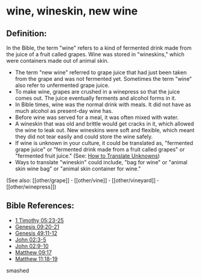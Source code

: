 # wine, wineskin, new wine #

## Definition: ##

In the Bible, the term "wine" refers to a kind of fermented drink made from the juice of a fruit called grapes. Wine was stored in "wineskins," which were containers made out of animal skin.

 * The term "new wine" referred to grape juice that had just been taken from the grape and was not fermented yet. Sometimes the term "wine" also refer to unfermented grape juice.
 * To make wine, grapes are crushed in a winepress so that the juice comes out. The juice eventually ferments and alcohol forms in it.
 * In Bible times, wine was the normal drink with meals. It did not have as much alcohol as present-day wine has.
 * Before wine was served for a meal, it was often mixed with water.
 * A wineskin that was old and brittle would get cracks in it, which allowed the wine to leak out. New wineskins were soft and flexible, which meant they did not tear easily and could store the wine safely.
 * If wine is unknown in your culture, it could be translated as, "fermented grape juice" or "fermented drink made from a fruit called grapes" or "fermented fruit juice." (See: [How to Translate Unknowns](en/ta-vol1/translate/man/translate-unknown))
 * Ways to translate "wineskin" could include, "bag for wine" or "animal skin wine bag" or "animal skin container for wine."

(See also: [[other/grape]] **·** [[other/vine]] **·** [[other/vineyard]] **·** [[other/winepress]])

## Bible References: ##

* [1 Timothy 05:23-25](en/tn/1ti/help/05/23)
* [Genesis 09:20-21](en/tn/gen/help/09/20)
* [Genesis 49:11-12](en/tn/gen/help/49/11)
* [John 02:3-5](en/tn/jhn/help/02/03)
* [John 02:9-10](en/tn/jhn/help/02/09)
* [Matthew 09:17](en/tn/mat/help/09/17)
* [Matthew 11:18-19](en/tn/mat/help/11/18)

smashed